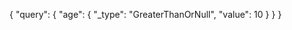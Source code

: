 {
    "query": {
        "age": {
            "_type": "GreaterThanOrNull",
            "value": 10
        }
    }
}
